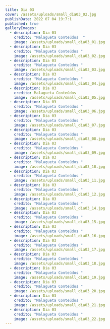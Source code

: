 ```yaml
---
title: Dia 03
cover: /assets/uploads/small_dia03_02.jpg
publishDate: 2022 07 04 19:7:1
published: true
galleryImages:
  - description: Dia 03
    credito: "Malagueta Conteúdos  "
    image: /assets/uploads/small_dia03_01.jpg
  - description: Dia 03
    credito: "Malagueta Conteúdos "
    image: /assets/uploads/small_dia03_02.jpg
  - description: Dia 03
    credito: "Malagueta Conteúdos "
    image: /assets/uploads/small_dia03_03.jpg
  - description: Dia 03
    credito: "Malagueta Conteúdos "
    image: /assets/uploads/small_dia03_04.jpg
  - description: Dia 03
    credito: Malagueta Conteúdos
    image: /assets/uploads/small_dia03_05.jpg
  - description: Dia 03
    credito: "Malagueta Conteúdos "
    image: /assets/uploads/small_dia03_06.jpg
  - description: Dia 03
    credito: "Malagueta Conteúdos "
    image: /assets/uploads/small_dia03_07.jpg
  - description: Dia 03
    credito: "Malagueta Conteúdos "
    image: /assets/uploads/small_dia03_08.jpg
  - description: Dia 03
    credito: "Malagueta Conteúdos "
    image: /assets/uploads/small_dia03_09.jpg
  - description: Dia 03
    credito: "Malagueta Conteúdos "
    image: /assets/uploads/small_dia03_10.jpg
  - description: Dia 03
    credito: "Malagueta Conteúdos "
    image: /assets/uploads/small_dia03_11.jpg
  - description: Dia 03
    credito: "Malagueta Conteúdos "
    image: /assets/uploads/small_dia03_12.jpg
  - description: Dia 03
    credito: "Malagueta Conteúdos "
    image: /assets/uploads/small_dia03_14.jpg
  - description: Dia 03
    credito: "Malagueta Conteúdos "
    image: /assets/uploads/small_dia03_15.jpg
  - description: Dia 03
    credito: "Malagueta Conteúdos "
    image: /assets/uploads/small_dia03_16.jpg
  - description: Dia 03
    credito: "Malagueta Conteúdos "
    image: /assets/uploads/small_dia03_17.jpg
  - description: Dia 03
    credito: "Malagueta Conteúdos "
    image: /assets/uploads/small_dia03_18.jpg
  - description: Dia 03
    credito: "Malagueta Conteúdos "
    image: /assets/uploads/small_dia03_19.jpg
  - description: Dia 03
    credito: "Malagueta Conteúdos "
    image: /assets/uploads/small_dia03_20.jpg
  - description: Dia 03
    credito: "Malagueta Conteúdos "
    image: /assets/uploads/small_dia03_21.jpg
  - description: Dia 03
    credito: "Malagueta Conteúdos "
    image: /assets/uploads/small_dia03_22.jpg
---
```

